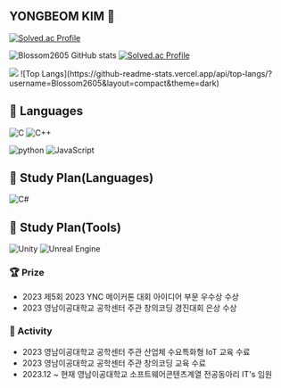 <div align=left>

## YONGBEOM KIM 🤣
[![Solved.ac
Profile](http://mazassumnida.wtf/api/mini/generate_badge?boj=yule2605)](https://solved.ac/yule2605)

![Blossom2605 GitHub stats](https://github-readme-stats.vercel.app/api?username=Blossom2605&theme=dark)
[![Solved.ac Profile](http://mazassumnida.wtf/api/v2/generate_badge?boj=yule2605)](https://solved.ac/yule2605/)

<img src="http://mazandi.herokuapp.com/api?handle=yule2605&theme=dark"/>
![Top Langs](https://github-readme-stats.vercel.app/api/top-langs/?username=Blossom2605&layout=compact&theme=dark)

## 📖 Languages

![C](https://img.shields.io/badge/C-A8B9CC?logo=C&logoColor=black)
![C++](https://img.shields.io/badge/C%2B%2B-00599C?logo=c%2B%2B)

![python](https://img.shields.io/badge/Python-3776AB?logo=python&logoColor=white)
![JavaScript](https://img.shields.io/badge/JavaScript-F7DF1E?logo=javascript&logoColor=black)

## 📖 Study Plan(Languages)
![C#](https://img.shields.io/badge/C%23-239120?logo=Csharp)

## 📖 Study Plan(Tools)
![Unity](https://img.shields.io/badge/Unity-000000?logo=Unity)
![Unreal Engine](https://img.shields.io/badge/unrealengine-%23313131.svg?logo=unrealengine&logoColor=white)

  <h3>🏆 Prize</h3>
  <ul>
    <li>2023 제5회 2023 YNC 메이커톤 대회 아이디어 부문 우수상 수상</li>
    <li>2023 영남이공대학교 공학센터 주관 창의코딩 경진대회 은상 수상</li>
  </ul>
  
  <h3>🏃 Activity</h3>
  <ul>
    <li>2023 영남이공대학교 공학센터 주관 산업체 수요특화형 IoT 교육 수료</li>
    <li>2023 영남이공대학교 공학센터 주관 창의코딩 교육 수료</li>
    <li>2023.12 ~ 현재 영남이공대학교 소프트웨어콘텐츠계열 전공동아리 IT's 임원</li>
  </ul>

</div>
